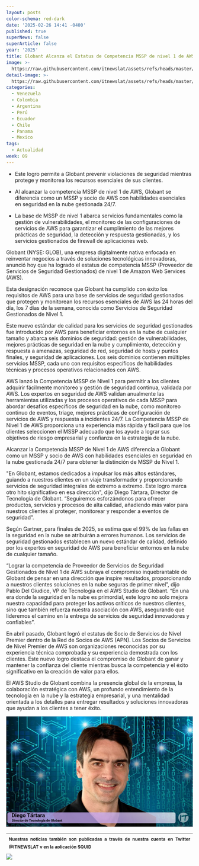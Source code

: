 ```yaml
---
layout: posts
color-schema: red-dark
date: '2025-02-26 14:41 -0400'
published: true
superNews: false
superArticle: false
year: '2025'
title: Globant Alcanza el Estatus de Competencia MSSP de nivel 1 de AWS
image: >-
  https://raw.githubusercontent.com/itnewslat/assets/refs/heads/master/img/540x320/Diego-Tartara-p.jpg
detail-image: >-
  https://raw.githubusercontent.com/itnewslat/assets/refs/heads/master/img/1024x680/Diego-Tartara-g.jpg
categories:
  - Venezuela
  - Colombia
  - Argentina
  - Perú
  - Ecuador
  - Chile
  - Panama
  - Mexico
tags:
  - Actualidad
week: 09
---
```

- Este logro permite a Globant prevenir violaciones de seguridad mientras protege y monitorea los recursos esenciales de sus clientes. 
 
- Al alcanzar la competencia MSSP de nivel 1 de AWS, Globant se diferencia como un MSSP y socio de AWS con habilidades esenciales en seguridad en la nube gestionada 24/7.

- La base de MSSP de nivel 1 abarca servicios fundamentales como la gestión de vulnerabilidades, el monitoreo de las configuraciones de servicios de AWS para garantizar el cumplimiento de las mejores prácticas de seguridad, la detección y respuesta gestionadas, y los servicios gestionados de firewall de aplicaciones web.

Globant (NYSE: GLOB), una empresa digitalmente nativa enfocada en reinventar negocios a través de soluciones tecnológicas innovadoras, anunció hoy que ha logrado el estatus de competencia MSSP (Proveedor de Servicios de Seguridad Gestionados) de nivel 1 de Amazon Web Services (AWS).

Esta designación reconoce que Globant ha cumplido con éxito los requisitos de AWS para una base de servicios de seguridad gestionados que protegen y monitorean los recursos esenciales de AWS las 24 horas del día, los 7 días de la semana, conocida como Servicios de Seguridad Gestionados de Nivel 1. 

Este nuevo estándar de calidad para los servicios de seguridad gestionados fue introducido por AWS para beneficiar entornos en la nube de cualquier tamaño y abarca seis dominios de seguridad: gestión de vulnerabilidades, mejores prácticas de seguridad en la nube y cumplimiento, detección y respuesta a amenazas, seguridad de red, seguridad de hosts y puntos finales, y seguridad de aplicaciones. Los seis dominios contienen múltiples servicios MSSP, cada uno con requisitos específicos de habilidades técnicas y procesos operativos relacionados con AWS.

AWS lanzó la Competencia MSSP de Nivel 1 para permitir a los clientes adquirir fácilmente monitoreo y gestión de seguridad continua, validada por AWS. Los expertos en seguridad de AWS validan anualmente las herramientas utilizadas y los procesos operativos de cada MSSP para abordar desafíos específicos de seguridad en la nube, como monitoreo continuo de eventos, triage, mejores prácticas de configuración de servicios de AWS y respuesta a incidentes 24/7. La Competencia MSSP de Nivel 1 de AWS proporciona una experiencia más rápida y fácil para que los clientes seleccionen el MSSP adecuado que los ayude a lograr sus objetivos de riesgo empresarial y confianza en la estrategia de la nube.

Alcanzar la Competencia MSSP de Nivel 1 de AWS diferencia a Globant como un MSSP y socio de AWS con habilidades esenciales en seguridad en la nube gestionada 24/7 para obtener la distinción de MSSP de Nivel 1.

"En Globant, estamos dedicados a impulsar los más altos estándares, guiando a nuestros clientes en un viaje transformador y proporcionando servicios de seguridad integrales de extremo a extremo. Este logro marca otro hito significativo en esa dirección", dijo Diego Tártara, Director de Tecnología de Globant. “Seguiremos esforzándonos para ofrecer productos, servicios y procesos de alta calidad, añadiendo más valor para nuestros clientes al proteger, monitorear y responder a eventos de seguridad”.

Según Gartner, para finales de 2025, se estima que el 99% de las fallas en la seguridad en la nube se atribuirán a errores humanos. Los servicios de seguridad gestionados establecen un nuevo estándar de calidad, definido por los expertos en seguridad de AWS para beneficiar entornos en la nube de cualquier tamaño.

“Lograr la competencia de Proveedor de Servicios de Seguridad Gestionados de Nivel 1 de AWS subraya el compromiso inquebrantable de Globant de pensar en una dirección que inspire resultados, proporcionando a nuestros clientes soluciones en la nube seguras de primer nivel”, dijo Pablo Del Giudice, VP de Tecnología en el AWS Studio de Globant. “En una era donde la seguridad en la nube es primordial, este logro no solo mejora nuestra capacidad para proteger los activos críticos de nuestros clientes, sino que también refuerza nuestra asociación con AWS, asegurando que lideremos el camino en la entrega de servicios de seguridad innovadores y confiables”.

En abril pasado, Globant logró el estatus de Socio de Servicios de Nivel Premier dentro de la Red de Socios de AWS (APN). Los Socios de Servicios de Nivel Premier de AWS son organizaciones reconocidas por su experiencia técnica comprobada y su experiencia demostrada con los clientes. Este nuevo logro destaca el compromiso de Globant de ganar y mantener la confianza del cliente mientras busca la competencia y el éxito significativo en la creación de valor para ellos.

El AWS Studio de Globant combina la presencia global de la empresa, la colaboración estratégica con AWS, un profundo entendimiento de la tecnología en la nube y la estrategia empresarial, y una mentalidad orientada a los detalles para entregar resultados y soluciones innovadoras que ayudan a los clientes a tener éxito.

![](https://raw.githubusercontent.com/itnewslat/assets/refs/heads/master/img/540x320/Diego-Tartara-p.jpg)

<table style="height: 42px;" width="569">
<tbody>
<tr>
<td style="text-align: justify;"><sub><strong>Nuestras noticias también son publicadas a través de nuestra cuenta en Twitter <a href="https://twitter.com/itnewslat?lang=es">@ITNEWSLAT</a> y en la aplicación <a href="https://squidapp.co/en/">SQUID</a></strong></sub></td>
</tr>
</tbody>
</table>

<img src="https://tracker.metricool.com/c3po.jpg?hash=56f88a41e39ab42c063cc51676587a04"/>